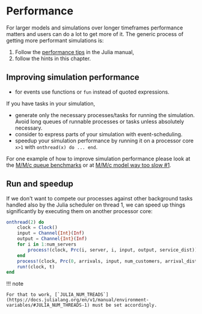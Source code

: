 # Performance

For larger models and simulations over longer timeframes performance matters and
users can do a lot to get more of it. The generic process of getting more performant simulations is:

1. Follow the [performance tips](https://docs.julialang.org/en/v1/manual/performance-tips/#man-performance-tips-1) in the Julia manual,
2. follow the hints in this chapter.

## Improving simulation performance

- for events use functions or `fun` instead of quoted expressions.

If you have tasks in your simulation,

- generate only the necessary processes/tasks for running the simulation. Avoid long queues of runnable processes or tasks unless absolutely necessary.
- consider to express parts of your simulation with event-scheduling.
- speedup your simulation performance by running it on a processor core ``x>1`` with `onthread(x) do ... end`.

For one example of how to improve simulation performance please look at the [M/M/c queue benchmarks](https://github.com/pbayer/DiscreteEventsCompanion.jl/tree/master/benchmarks/queue_mmc) or at [M/M/c model way too slow #1](https://github.com/pbayer/DiscreteEventsCompanion.jl/issues/1).


## Run and speedup

If we don't want to compete our processes against other background tasks handled also by the Julia scheduler on thread 1, we can speed up things significantly by executing them on another processor core:

```julia
onthread(2) do
    clock = Clock()
    input = Channel{Int}(Inf)
    output = Channel{Int}(Inf)
    for i in 1:num_servers
        process!(clock, Prc(i, server, i, input, output, service_dist))
    end
    process!(clock, Prc(0, arrivals, input, num_customers, arrival_dist), 1)
    run!(clock, t)
end
```

!!! note

    For that to work, [`JULIA_NUM_TREADS`](https://docs.julialang.org/en/v1/manual/environment-variables/#JULIA_NUM_THREADS-1) must be set accordingly.
